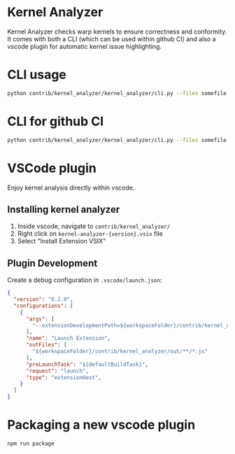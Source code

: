 # Kernel Analyzer

Kernel Analyzer checks warp kernels to ensure correctness and conformity.  It comes with both a CLI (which can be used within github CI) and also a vscode plugin for automatic kernel issue highlighting.

# CLI usage

```bash
python contrib/kernel_analyzer/kernel_analyzer/cli.py --files somefile.py --types mujoco_warp/_src/types.py 
```

# CLI for github CI

```bash
python contrib/kernel_analyzer/kernel_analyzer/cli.py --files somefile.py --types mujoco_warp/_src/types.py 
```

# VSCode plugin

Enjoy kernel analysis directly within vscode.

## Installing kernel analyzer

1. Inside vscode, navigate to `contrib/kernel_analyzer/`
2. Right click on `kernel-analyzer-{version}.vsix` file
3. Select "Install Extension VSIX"

## Plugin Development

Create a debug configuration in `.vscode/launch.json`:

```json
{
  "version": "0.2.0",
  "configurations": [
    {
      "args": [
        "--extensionDevelopmentPath=${workspaceFolder}/contrib/kernel_analyzer"
      ],
      "name": "Launch Extension",
      "outFiles": [
        "${workspaceFolder}/contrib/kernel_analyzer/out/**/*.js"
      ],
      "preLaunchTask": "${defaultBuildTask}",
      "request": "launch",
      "type": "extensionHost",
    }
  ]
}
```

# Packaging a new vscode plugin

```bash
npm run package
```